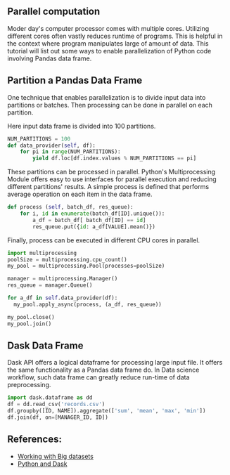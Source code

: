 ## Parallel computation
Moder day's computer processor comes with multiple cores. Utilizing different cores often vastly reduces runtime of programs. This is helpful in the context where program manipulates large of amount of data. This tutorial will list out some ways to enable parallelization of Python code involving Pandas data frame.

## Partition a Pandas Data Frame
One technique that enables parallelization is to divide input data into partitions or batches. Then processing can be done in parallel on each partition.

Here input data frame is divided into 100 partitions.
```python
NUM_PARTITIONS = 100
def data_provider(self, df):
    for pi in range(NUM_PARTITIONS):
        yield df.loc[df.index.values % NUM_PARTITIONS == pi]
```
These partitions can be processed in parallel. Python's Multiprocessing Module offers easy to use interfaces for parallel execution and reducing different partitions' results. A simple process is defined that performs average operation on each item in the data frame.

```python
def process (self, batch_df, res_queue):
    for i, id in enumerate(batch_df[ID].unique()):
        a_df = batch_df[ batch_df[ID] == id]
        res_queue.put({id: a_df[VALUE].mean()})
```

Finally, process can be executed in different CPU cores in parallel.
```python
import multiprocessing
poolSize = multiprocessing.cpu_count()
my_pool = multiprocessing.Pool(processes=poolSize)

manager = multiprocessing.Manager()
res_queue = manager.Queue()

for a_df in self.data_provider(df):
  my_pool.apply_async(process, (a_df, res_queue))

my_pool.close()
my_pool.join()
```

## Dask Data Frame
Dask API offers a logical dataframe for processing large input file. It offers the same functionality as a Pandas data frame do. In Data science workflow, such data frame can greatly reduce run-time of data preprocessing.
```python
import dask.dataframe as dd
df = dd.read_csv('records.csv')
df.groupby([ID, NAME]).aggregate(['sum', 'mean', 'max', 'min'])
df.join(df, on=[MANAGER_ID, ID])
```
## References:  
* [Working with Big datasets](https://www.kaggle.com/yuliagm/how-to-work-with-big-datasets-on-16g-ram-dask)
* [Python and Dask](https://towardsdatascience.com/trying-out-dask-dataframes-in-python-for-fast-data-analysis-in-parallel-aa960c18a915)
